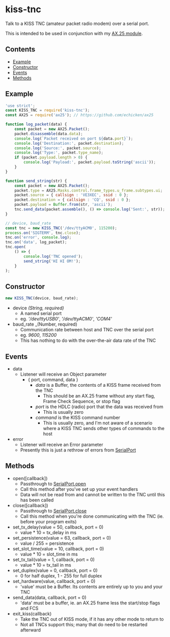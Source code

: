 # kiss-tnc
Talk to a KISS TNC (amateur packet radio modem) over a serial port.

This is intended to be used in conjunction with my
[AX.25 module](https://github.com/echicken/ax25).

## Contents

* [Example](#example)
* [Constructor](#constructor)
* [Events](#events)
* [Methods](#methods)

## Example

```js
'use strict';
const KISS_TNC = require('kiss-tnc');
const AX25 = require('ax25'); // https://github.com/echicken/ax25

function log_packet(data) {
    const packet = new AX25.Packet();
    packet.disassemble(data.data);
    console.log(`Packet received on port ${data.port}`);
    console.log('Destination:', packet.destination);
    console.log('Source:', packet.source);
    console.log('Type:', packet.type_name);
    if (packet.payload.length > 0) {
        console.log('Payload:', packet.payload.toString('ascii'));
    }
}

function send_string(str) {
    const packet = new AX25.Packet();
    packet.type = AX25.Masks.control.frame_types.u_frame.subtypes.ui;
    packet.source = { callsign : 'VE3XEC', ssid : 0 };
    packet.destination = { callsign : 'CQ', ssid : 0 };
    packet.payload = Buffer.from(str, 'ascii');
    tnc.send_data(packet.assemble(), () => console.log('Sent:', str));
}

// device, baud_rate
const tnc = new KISS_TNC('/dev/ttyACM0', 115200);
process.on('SIGTERM', tnc.close);
tnc.on('error', console.log);
tnc.on('data', log_packet);
tnc.open(
    () => {
        console.log('TNC opened');
        send_string('HI HI OM!');
    }
);
```

## Constructor

```js
new KISS_TNC(device, baud_rate);
```

* device _(String, required)_
    * A named serial port
    * eg. _'/dev/ttyUSB0'_, _'/dev/ttyACM0'_, _'COM4'_
* baud_rate _(Number, required)
    * Communication rate between host and TNC over the serial port
    * eg. _9600_, _115200_
    * This has nothing to do with the over-the-air data rate of the TNC

## Events

* data
    * Listener will receive an Object parameter
        * { port, command, data }
            * _data_ is a Buffer, the contents of a KISS frame received from the TNC
                * This should be an AX.25 frame without any start flag, Frame Check Sequence, or stop flag
            * _port_ is the HDLC (radio) port that the data was received from
                * This is usually zero
            * _command_ is the KISS command number
                * This is usually zero, and I'm not aware of a scenario where a KISS TNC sends other types of commands to the host
* error
    * Listener will receive an Error parameter
    * Presently this is just a rethrow of errors from [SerialPort](https://www.npmjs.com/package/serialport)


## Methods

* open([callback])
    * Passthrough to [SerialPort.open](https://www.npmjs.com/package/serialport#module_serialport--SerialPort+open)
    * Call this method after you've set up your event handlers
    * Data will not be read from and cannot be written to the TNC until this has been called
* close([callback])
    * Passthrough to [SerialPort.close](https://www.npmjs.com/package/serialport#module_serialport--SerialPort+close)
    * Call this method when you're done communicating with the TNC (ie. before your program exits)
* set_tx_delay(value = 50, callback, port = 0)
    * value * 10 = tx_delay in ms
* set_persistence(value = 63, callback, port = 0)
    * value / 255 = persistence
* set_slot_time(value = 10, callback, port = 0)
    * value * 10 = slot_time in ms
* set_tx_tail(value = 1, callback, port = 0)
    * value * 10 = tx_tail in ms
* set_duplex(value = 0, callback, port = 0)
    * 0 for half duplex, 1 - 255 for full duplex
* set_hardware(value, callback, port = 0)
    * 'value' must be a Buffer. Its contents are entirely up to you and your TNC
* send_data(data, callback, port = 0)
    * 'data' must be a buffer, ie. an AX.25 frame less the start/stop flags and FCS
* exit_kiss(callback)
    * Take the TNC out of KISS mode, if it has any other mode to return to
    * Not all TNCs support this; many that do need to be restarted afterward
